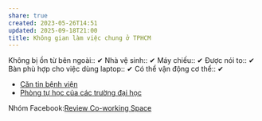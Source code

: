 ```yaml
---
share: true
created: 2023-05-26T14:51
updated: 2025-09-18T21:00
title: Không gian làm việc chung ở TPHCM
---
```

Không bị ồn từ bên ngoài:: ✔
Nhà vệ sinh:: ✔
Máy chiếu:: ✔
Được nói to:: ✔
Bàn phù hợp cho việc dùng laptop:: ✔
Có thể vận động cơ thể:: ✔

- [Căn tin bệnh viện](./C%C4%83n%20tin%20b%E1%BB%87nh%20vi%E1%BB%87n.md)
- [Phòng tự học của các trường đại học](./Ph%C3%B2ng%20t%E1%BB%B1%20h%E1%BB%8Dc%20c%E1%BB%A7a%20c%C3%A1c%20tr%C6%B0%E1%BB%9Dng%20%C4%91%E1%BA%A1i%20h%E1%BB%8Dc.md)

Nhóm Facebook:[Review Co-working Space](https://www.facebook.com/groups/1773972416068355)